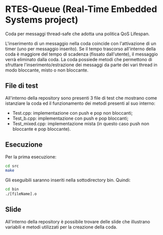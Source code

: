 # RTES-Queue (Real-Time Embedded Systems project)
Coda per messaggi thread-safe che adotta una politica QoS Lifespan.

L'inserimento di un messaggio nella coda coincide con l'attivazione di un timer (uno per messaggio inserito). Se il tempo trascorso all'interno della coda è maggiore del tempo di scadenza (fissato dall'utente), il messaggio verrà eliminato dalla coda.
La coda possiede metodi che permettono di sfruttare l'inserimento/estrazione dei messaggi da parte dei vari thread in modo bloccante, misto o non bloccante.

## File di test
All'interno della repository sono presenti 3 file di test che mostrano come istanziare la coda ed il funzionamento dei metodi presenti al suo interno:
* Test.cpp: implementazione con push e pop non bloccanti;
* Test_b.cpp: implementazione con push e pop bloccanti;
* Test_mixed.cpp: implementazione mista (in questo caso push non bloccante e pop bloccante).

## Esecuzione
Per la prima esecuzione:
```bash
cd src
make
```
Gli eseguibili saranno inseriti nella sottodirectory bin. Quindi:
```bash
cd bin
./[fileName].o
```

## Slide
All'interno della repository è possibile trovare delle slide che illustrano variabili e metodi utilizzati per la creazione della coda.
